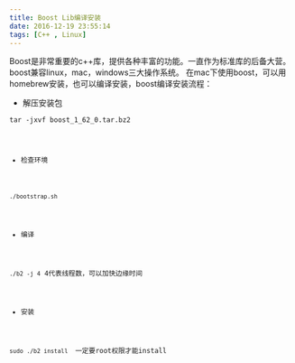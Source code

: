 ```yaml
---
title: Boost Lib编译安装
date: 2016-12-19 23:55:14
tags: [C++ , Linux]
---
```

Boost是非常重要的c++库，提供各种丰富的功能。一直作为标准库的后备大营。
boost兼容linux，mac，windows三大操作系统。
在mac下使用boost，可以用homebrew安装，也可以编译安装，boost编译安装流程：

* 解压安装包
  
<code>tar -jxvf boost_1_62_0.tar.bz2

* 检查环境

```./bootstrap.sh```

* 编译

```./b2 -j 4```  4代表线程数，可以加快边缘时间

* 安装

```sudo ./b2 install ``` 一定要root权限才能install



  
  
	
